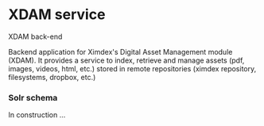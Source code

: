 # XDAM service
XDAM back-end

Backend application for Ximdex's Digital Asset Management module (XDAM).
It provides a service to index, retrieve and manage assets (pdf, images, videos, html, etc.) stored in remote repositories (ximdex repository, filesystems, dropbox, etc.)


### Solr schema
In construction ...
